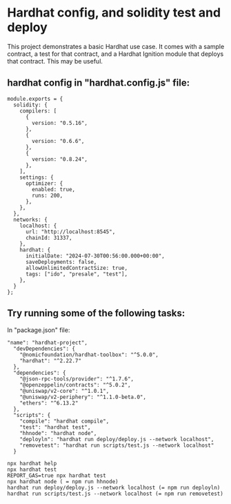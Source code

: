 # Hardhat config, and solidity test and deploy

This project demonstrates a basic Hardhat use case. It comes with a sample contract, a test for that contract, and a Hardhat Ignition module that deploys that contract. This may be useful.

## hardhat config in "hardhat.config.js" file:

```
module.exports = {
  solidity: {
    compilers: [
      {
        version: "0.5.16",
      },
      {
        version: "0.6.6",
      },
      {
        version: "0.8.24",
      },
    ],
    settings: {
      optimizer: {
        enabled: true,
        runs: 200,
      },
    },
  },
  networks: {
    localhost: {
      url: "http://localhost:8545",
      chainId: 31337,
    },
    hardhat: {
      initialDate: "2024-07-30T00:56:00.000+00:00",
      saveDeployments: false,
      allowUnlimitedContractSize: true,
      tags: ["ido", "presale", "test"],
    },
  }
};
```

## Try running some of the following tasks:

In "package.json" file:

```
"name": "hardhat-project",
  "devDependencies": {
    "@nomicfoundation/hardhat-toolbox": "^5.0.0",
    "hardhat": "^2.22.7"
  },
  "dependencies": {
    "@json-rpc-tools/provider": "^1.7.6",
    "@openzeppelin/contracts": "^5.0.2",
    "@uniswap/v2-core": "^1.0.1",
    "@uniswap/v2-periphery": "^1.1.0-beta.0",
    "ethers": "^6.13.2"
  },
  "scripts": {
    "compile": "hardhat compile",
    "test": "hardhat test",
    "hhnode": "hardhat node",
    "deployln": "hardhat run deploy/deploy.js --network localhost",
    "removetest": "hardhat run scripts/test.js --network localhost"
  }
```


```shell
npx hardhat help
npx hardhat test
REPORT_GAS=true npx hardhat test
npx hardhat node ( = npm run hhnode)
hardhat run deploy/deploy.js --network localhost (= npm run deployln)
hardhat run scripts/test.js --network localhost (= npm run removetest)
```
